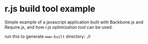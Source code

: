 # r.js build tool example

Simple example of a javascript application built with Backbone.js and Require.js, and how r.js optimization tool can be used.

run this to generate `www-built` directory:
	./r